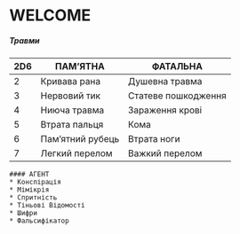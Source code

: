 # WELCOME

##### Травми

| 2D6 | ПАМ’ЯТНА | ФАТАЛЬНА |
| ------------ | ----------- | ------------ |
| 2 | Кривава рана | Душевна травма |
| 3 | Нервовий тик | Статеве пошкодження |
| 4 | Ниюча травма | Зараження крові |
| 5 | Втрата пальця | Кома |
| 6 | Пам’ятний рубець | Втрата ноги |
| 7 | Легкий перелом | Важкий перелом |

```[card]Title
#### АГЕНТ
* Конспірація
* Мімікрія
* Спритність
* Тіньові Відомості
* Шифри
* Фальсифікатор
```
